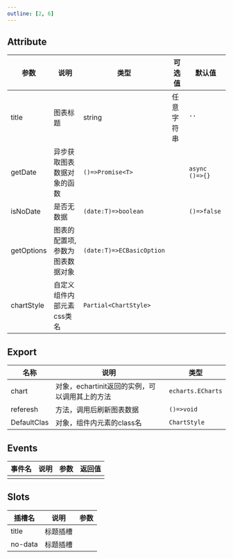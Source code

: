 ```yaml
---
outline: [2, 6]
---
```


## Attribute

| 参数       | 说明                            | 类型                      | 可选值     | 默认值         |
| ---------- | ------------------------------- | ------------------------- | ---------- | -------------- |
| title      | 图表标题                        | string                    | 任意字符串 | `''`           |
| getDate    | 异步获取图表数据对象的函数      | `()=>Promise<T>`          |            | `async ()=>{}` |
| isNoDate   | 是否无数据                      | `(date:T)=>boolean`       |            | `()=>false`    |
| getOptions | 图表的配置项,参数为图表数据对象 | `(date:T)=>ECBasicOption` |            |                |
| chartStyle | 自定义组件内部元素css类名       | `Partial<ChartStyle>`     |            |                |

## Export

| 名称        | 说明                                           | 类型              |
| ----------- | ---------------------------------------------- | ----------------- |
| chart       | 对象，echartinit返回的实例，可以调用其上的方法 | `echarts.ECharts` |
| referesh    | 方法，调用后刷新图表数据                       | `()=>void`        |
| DefaultClas | 对象，组件内元素的class名                      | `ChartStyle`      |

## Events

| 事件名 | 说明 | 参数 | 返回值 |
| ------ | ---- | ---- | ------ |
|        |      |      |        |

## Slots

| 插槽名  | 说明     | 参数 |
| ------- | -------- | ---- |
| title   | 标题插槽 |      |
| no-data | 标题插槽 |      |
